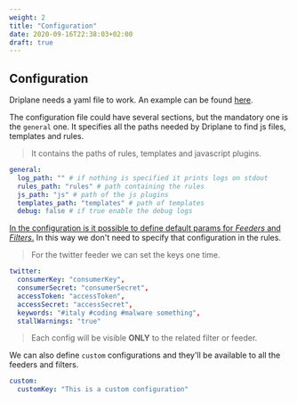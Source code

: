 ```yaml
---
weight: 2
title: "Configuration"
date: 2020-09-16T22:38:03+02:00
draft: true
---
```


## Configuration

Driplane needs a yaml file to work. An example can be found [here](https://github.com/Matrix86/driplane/blob/master/config.yaml.example).

The configuration file could have several sections, but the mandatory one is the `general` one. It specifies all the paths needed by Driplane to find js files, templates and rules. 

> It contains the paths of rules, templates and javascript plugins.

```yaml
general:
  log_path: "" # if nothing is specified it prints logs on stdout
  rules_path: "rules" # path containing the rules
  js_path: "js" # path of the js plugins
  templates_path: "templates" # path of templates
  debug: false # if true enable the debug logs
```

<ins>In the configuration is it possible to define default params for _Feeders_ and _Filters_.</ins> In this way we don't need to specify that configuration in the rules.

> For the twitter feeder we can set the keys one time.
```yaml
twitter:
  consumerKey: "consumerKey",
  consumerSecret: "consumerSecret",
  accessToken: "accessToken",
  accessSecret: "accessSecret",
  keywords: "#italy #coding #malware something",
  stallWarnings: "true"
```  
> Each config will be visible __ONLY__ to the related filter or feeder.

We can also define `custom` configurations and they'll be available to all the feeders and filters.

```yaml
custom:
  customKey: "This is a custom configuration"
```
